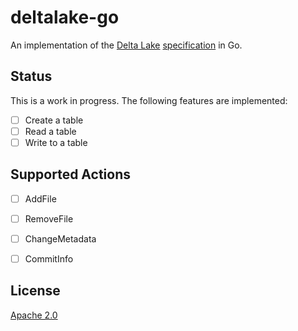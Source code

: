 # deltalake-go

An implementation of the [Delta Lake](https://delta.io/) [specification](https://github.com/delta-io/delta/blob/master/PROTOCOL.md#schema-serialization-format)
in Go.

## Status

This is a work in progress. The following features are implemented:

- [ ] Create a table
- [ ] Read a table
- [ ] Write to a table

## Supported Actions

- [ ] AddFile
- [ ] RemoveFile
- [ ] ChangeMetadata
- [ ] CommitInfo


## License

[Apache 2.0](./LICENSE)
